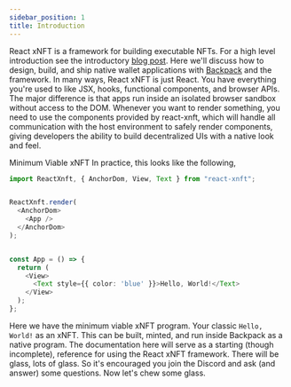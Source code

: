 ```yaml
---
sidebar_position: 1
title: Introduction
---
```


React xNFT is a framework for building executable NFTs. For a high level introduction see the introductory [blog post](https://www.coral.community/blog). Here we'll discuss how to design, build, and ship native wallet applications with [Backpack](https://www.backpack.app/) and the framework.
In many ways, React xNFT is just React. You have everything you're used to like JSX, hooks, functional components, and browser APIs. The major difference is that apps run inside an isolated browser sandbox without access to the DOM. Whenever you want to render something, you need to use the components provided by react-xnft, which will handle all communication with the host environment to safely render components, giving developers the ability to build decentralized UIs with a native look and feel.

Minimum Viable xNFT
In practice, this looks like the following,
```ts
import ReactXnft, { AnchorDom, View, Text } from "react-xnft";


ReactXnft.render(
  <AnchorDom>
    <App />
  </AnchorDom>
);


const App = () => {
  return (
    <View>
      <Text style={{ color: 'blue' }}>Hello, World!</Text>
    </View>
  );
};
```

Here we have the minimum viable xNFT program. Your classic ```Hello, World!``` as an xNFT. This can be built, minted, and run inside Backpack as a native program.
The documentation here will serve as a starting (though incomplete), reference for using the React xNFT framework. There will be glass, lots of glass. So it's encouraged you join the Discord and ask (and answer) some questions.
Now let's chew some glass.